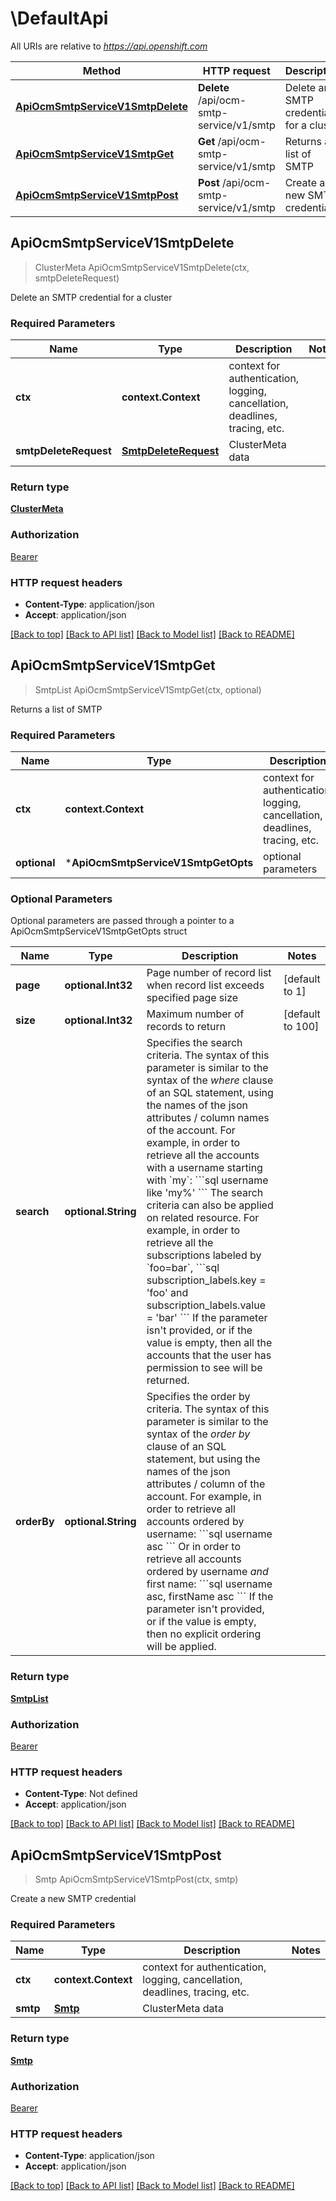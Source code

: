 # \DefaultApi

All URIs are relative to *https://api.openshift.com*

Method | HTTP request | Description
------------- | ------------- | -------------
[**ApiOcmSmtpServiceV1SmtpDelete**](DefaultApi.md#ApiOcmSmtpServiceV1SmtpDelete) | **Delete** /api/ocm-smtp-service/v1/smtp | Delete an SMTP credential for a cluster
[**ApiOcmSmtpServiceV1SmtpGet**](DefaultApi.md#ApiOcmSmtpServiceV1SmtpGet) | **Get** /api/ocm-smtp-service/v1/smtp | Returns a list of SMTP
[**ApiOcmSmtpServiceV1SmtpPost**](DefaultApi.md#ApiOcmSmtpServiceV1SmtpPost) | **Post** /api/ocm-smtp-service/v1/smtp | Create a new SMTP credential



## ApiOcmSmtpServiceV1SmtpDelete

> ClusterMeta ApiOcmSmtpServiceV1SmtpDelete(ctx, smtpDeleteRequest)

Delete an SMTP credential for a cluster

### Required Parameters


Name | Type | Description  | Notes
------------- | ------------- | ------------- | -------------
**ctx** | **context.Context** | context for authentication, logging, cancellation, deadlines, tracing, etc.
**smtpDeleteRequest** | [**SmtpDeleteRequest**](SmtpDeleteRequest.md)| ClusterMeta data | 

### Return type

[**ClusterMeta**](ClusterMeta.md)

### Authorization

[Bearer](../README.md#Bearer)

### HTTP request headers

- **Content-Type**: application/json
- **Accept**: application/json

[[Back to top]](#) [[Back to API list]](../README.md#documentation-for-api-endpoints)
[[Back to Model list]](../README.md#documentation-for-models)
[[Back to README]](../README.md)


## ApiOcmSmtpServiceV1SmtpGet

> SmtpList ApiOcmSmtpServiceV1SmtpGet(ctx, optional)

Returns a list of SMTP

### Required Parameters


Name | Type | Description  | Notes
------------- | ------------- | ------------- | -------------
**ctx** | **context.Context** | context for authentication, logging, cancellation, deadlines, tracing, etc.
 **optional** | ***ApiOcmSmtpServiceV1SmtpGetOpts** | optional parameters | nil if no parameters

### Optional Parameters

Optional parameters are passed through a pointer to a ApiOcmSmtpServiceV1SmtpGetOpts struct


Name | Type | Description  | Notes
------------- | ------------- | ------------- | -------------
 **page** | **optional.Int32**| Page number of record list when record list exceeds specified page size | [default to 1]
 **size** | **optional.Int32**| Maximum number of records to return | [default to 100]
 **search** | **optional.String**| Specifies the search criteria. The syntax of this parameter is similar to the syntax of the _where_ clause of an SQL statement, using the names of the json attributes / column names of the account.  For example, in order to retrieve all the accounts with a username starting with &#x60;my&#x60;:  &#x60;&#x60;&#x60;sql username like &#39;my%&#39; &#x60;&#x60;&#x60;  The search criteria can also be applied on related resource. For example, in order to retrieve all the subscriptions labeled by &#x60;foo&#x3D;bar&#x60;,  &#x60;&#x60;&#x60;sql subscription_labels.key &#x3D; &#39;foo&#39; and subscription_labels.value &#x3D; &#39;bar&#39; &#x60;&#x60;&#x60;  If the parameter isn&#39;t provided, or if the value is empty, then all the accounts that the user has permission to see will be returned. | 
 **orderBy** | **optional.String**| Specifies the order by criteria. The syntax of this parameter is similar to the syntax of the _order by_ clause of an SQL statement, but using the names of the json attributes / column of the account. For example, in order to retrieve all accounts ordered by username:  &#x60;&#x60;&#x60;sql username asc &#x60;&#x60;&#x60;  Or in order to retrieve all accounts ordered by username _and_ first name:  &#x60;&#x60;&#x60;sql username asc, firstName asc &#x60;&#x60;&#x60;  If the parameter isn&#39;t provided, or if the value is empty, then no explicit ordering will be applied. | 

### Return type

[**SmtpList**](SMTPList.md)

### Authorization

[Bearer](../README.md#Bearer)

### HTTP request headers

- **Content-Type**: Not defined
- **Accept**: application/json

[[Back to top]](#) [[Back to API list]](../README.md#documentation-for-api-endpoints)
[[Back to Model list]](../README.md#documentation-for-models)
[[Back to README]](../README.md)


## ApiOcmSmtpServiceV1SmtpPost

> Smtp ApiOcmSmtpServiceV1SmtpPost(ctx, smtp)

Create a new SMTP credential

### Required Parameters


Name | Type | Description  | Notes
------------- | ------------- | ------------- | -------------
**ctx** | **context.Context** | context for authentication, logging, cancellation, deadlines, tracing, etc.
**smtp** | [**Smtp**](Smtp.md)| ClusterMeta data | 

### Return type

[**Smtp**](SMTP.md)

### Authorization

[Bearer](../README.md#Bearer)

### HTTP request headers

- **Content-Type**: application/json
- **Accept**: application/json

[[Back to top]](#) [[Back to API list]](../README.md#documentation-for-api-endpoints)
[[Back to Model list]](../README.md#documentation-for-models)
[[Back to README]](../README.md)

